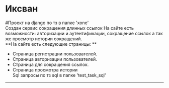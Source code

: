 # Иксван
#Проект на django по тз в папке 'xone'<br>
 Создан сервис сокращения длинных ссылок
 На сайте есть возможности: авторизации и аутентификации, сокращение ссылок а так же просмотр истории сокращений.<br>
**На сайте есть следующие страницы: **
 * Страница регистрации пользователей.
 * Страница авторизации пользователей.
 * Страница для сокращения ссылок.
 * Страница просмотра истории<br>
Sql запросы по тз sql в папке 'test_task_sql'
<hr>


